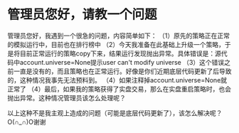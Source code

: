 # 管理员您好，请教一个问题

管理员您好，我遇到一个很急的问题，内容简单如下：
    （1）原先的策略正在正常的模拟运行中，目前也在排行榜中
    （2）今天我准备在此基础上升级一个策略，于是将目前正常运行的策略copy下来，结果运行发现抛出异常。具体错误是：源代码中account.universe=None提示user can't modify universe
    （3）这个错误之前一直是没有的，而且策略也在正常运行。好像是你们近期底层代码更新了后导致的，这种情况我事先无法预料到。
    （4）如果注释掉account.universe=None就正常了
    （4）最后，如果我的策略获得了实盘交易，那么在实盘重启策略时，也会抛出异常。这种情况管理员该怎么处理呢？
    
以上这种不是我主观上造成的问题（可能是底层代码更新了），该怎么解决呢？O(∩_∩)O谢谢